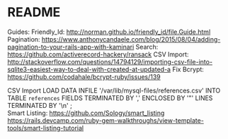 # README

Guides:
Friendly_Id: http://norman.github.io/friendly_id/file.Guide.html
Pagination: https://www.anthonycandaele.com/blog/2015/08/04/adding-pagination-to-your-rails-app-with-kaminari
Search: https://github.com/activerecord-hackery/ransack
CSV Import: http://stackoverflow.com/questions/14794129/importing-csv-file-into-sqlite3-easiest-way-to-deal-with-created-at-updated-a
Fix Bcrypt: https://github.com/codahale/bcrypt-ruby/issues/139

CSV Import LOAD DATA INFILE '/var/lib/mysql-files/references.csv' INTO TABLE `references` FIELDS TERMINATED BY ',' ENCLOSED BY '"' LINES TERMINATED BY '\n' ;  
Smart Listing: https://github.com/Sology/smart_listing
               https://rails.devcamp.com/ruby-gem-walkthroughs/view-template-tools/smart-listing-tutorial